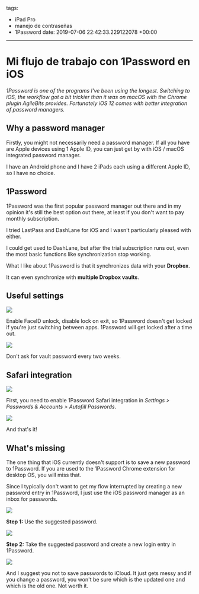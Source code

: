 tags:
- iPad Pro
- manejo de contraseñas
- 1Password
date: 2019-07-06 22:42:33.229122078 +00:00

---

# Mi flujo de trabajo con 1Password en iOS

_1Password is one of the programs I've been using the longest. Switching to iOS, the workflow got a bit trickier than it was on macOS with the Chrome plugin AgileBits provides. Fortunately iOS 12 comes with better integration of password managers._

## Why a password manager

Firstly, you might not necessarily need a password manager. If all you have are Apple devices using 1 Apple ID, you can just get by with iOS / macOS integrated password manager.

I have an Android phone and I have 2 iPads each using a different Apple ID, so I have no choice.

## 1Password

1Password was the first popular password manager out there and in my opinion it's still the best option out there, at least if you don't want to pay monthly subscription.

I tried LastPass and DashLane for iOS and I wasn't particularly pleased with either.

I could get used to DashLane, but after the trial subscription runs out, even the most basic functions like synchronization stop working.

What I like about 1Password is that it synchronizes data with your **Dropbox**.

It can even synchronize with **multiple Dropbox vaults**.

## Useful settings

![](1password-settings.jpg)

Enable FaceID unlock, disable lock on exit, so 1Password doesn't get locked if you're just switching between apps. 1Password will get locked after a time out.

![](1password-settings-advanced.jpg)

Don't ask for vault password every two weeks.

## Safari integration

![](1password-safari-integration.jpg)

First, you need to enable 1Password Safari integration in _Settings > Passwords & Accounts > Autofill Passwords_.

![](1password-safari.jpg)

And that's it!

## What's missing

The one thing that iOS currently doesn't support is to save a new password to 1Password. If you are used to the 1Password Chrome extension for desktop OS, you will miss that.

Since I typically don't want to get my flow interrupted by creating a new password entry in 1Password, I just use the iOS password manager as an inbox for passwords.

![](safari-ios-password-manager-generated-password.jpg)

**Step 1:** Use the suggested password.

![](ios-password-manager.jpg)

**Step 2:** Take the suggested password and create a new login entry in 1Password.

![](safari-ios-password-manager.jpg)

And I suggest you not to save passwords to iCloud. It just gets messy and if you change a password, you won't be sure which is the updated one and which is the old one. Not worth it.

